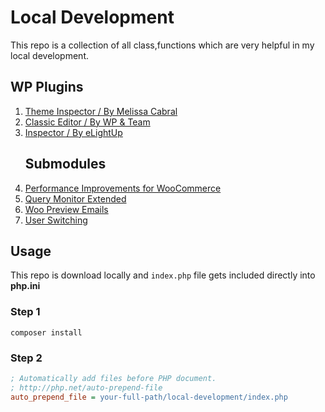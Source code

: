 # Local Development

This repo is a collection of all class,functions
which are very helpful in my local development.

## WP Plugins
1. [Theme Inspector / By Melissa Cabral](https://wordpress.org/plugins/theme-inspector/#developers)
2. [Classic Editor / By WP & Team](https://wordpress.org/plugins/classic-editor/)
3. [Inspector / By eLightUp](https://wordpress.org/plugins/inspector/)
    ## Submodules
1. [Performance Improvements for WooCommerce](https://github.com/lukecav/performance-improvements-for-woocommerce)
2. [Query Monitor Extended](https://github.com/crstauf/query-monitor-extend)
3. [Woo Preview Emails](https://github.com/digamber89/woocommerce-preview-emails)
4. [User Switching](https://github.com/johnbillion/user-switching)


## Usage
This repo is download locally and `index.php` file gets included directly into **php.ini**

### Step 1
```text
composer install
```

### Step 2
```ini
; Automatically add files before PHP document.
; http://php.net/auto-prepend-file
auto_prepend_file = your-full-path/local-development/index.php
``` 